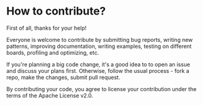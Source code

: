 # How to contribute?

First of all, thanks for your help!

Everyone is welcome to contribute by submitting bug reports, writing new
patterns, improving documentation, writing examples, testing on different
boards, profiling and optimizing, etc.

If you're planning a big code change, it's a good idea to to open an 
issue and discuss your plans first. Otherwise, follow the usual process - 
fork a repo, make the changes, submit pull request.

By contributing your code, you agree to license your contribution under the 
terms of the Apache License v2.0.
